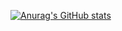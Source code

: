 [![Anurag's GitHub stats](https://github-readme-stats.vercel.app/api?username=Imbozter&theme=solarized-dark&bg_color=-144,d24357,cf3a76,e0ac42&show_icons=true)](https://github.com/anuraghazra/github-readme-stats)
